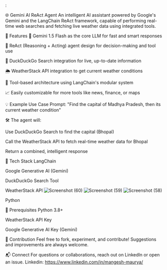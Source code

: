 :

🌐 Gemini AI ReAct Agent
An intelligent AI assistant powered by Google's Gemini and the LangChain ReAct framework, capable of performing real-time web searches and fetching live weather data using integrated tools.

🚀 Features
🤖 Gemini 1.5 Flash as the core LLM for fast and smart responses

🧠 ReAct (Reasoning + Acting) agent design for decision-making and tool use

🔎 DuckDuckGo Search integration for live, up-to-date information

🌦️ WeatherStack API integration to get current weather conditions

🔧 Tool-based architecture using LangChain's modular system

📈 Easily customizable for more tools like news, finance, or maps

💡 Example Use Case
Prompt: "Find the capital of Madhya Pradesh, then its current weather condition"

🛠️ The agent will:

Use DuckDuckGo Search to find the capital (Bhopal)

Call the WeatherStack API to fetch real-time weather data for Bhopal

Return a combined, intelligent response

🧰 Tech Stack
LangChain

Google Generative AI (Gemini)

DuckDuckGo Search Tool

WeatherStack API
![Screenshot (60)](https://github.com/user-attachments/assets/58b5c27a-ab47-43b9-96c7-3267f1e7debd)
![Screenshot (59)](https://github.com/user-attachments/assets/08583f78-5b29-458a-8723-7c52b83a2487)
![Screenshot (58)](https://github.com/user-attachments/assets/c0d6b9d5-8529-4d47-b328-ef19972c608e)

Python

📌 Prerequisites
Python 3.8+

WeatherStack API Key

Google Generative AI Key (Gemini)

🤝 Contribution
Feel free to fork, experiment, and contribute! Suggestions and improvements are always welcome.

📬 Connect
For questions or collaborations, reach out on LinkedIn or open an issue.
Linkedin: https://www.linkedin.com/in/mangesh-maurya/

